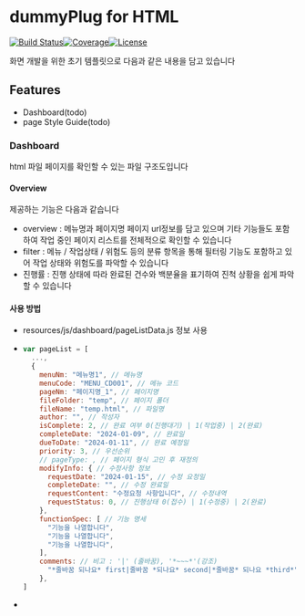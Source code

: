 # dummyPlug for HTML

[![Build Status](https://img.shields.io/badge/build-passing-brightgreen.svg)](Link)[![Coverage](https://img.shields.io/badge/coverage-100%25-brightgreen.svg)](Link)[![License](https://img.shields.io/badge/license-MIT-blue.svg)](Link)

화면 개발을 위한 초기 템플릿으로 다음과 같은 내용을 담고 있습니다

## Features

- Dashboard(todo)
- page Style Guide(todo)

### Dashboard

html 파일 페이지를 확인할 수 있는 파일 구조도입니다

#### Overview

제공하는 기능은 다음과 같습니다

- overview : 메뉴명과 페이지명 페이지 url정보를 담고 있으며 기타 기능들도 포함하여 작업 중인 페이지 리스트를 전체적으로 확인할 수 있습니다
- filter : 메뉴 / 작업상태 / 위험도 등의 분류 항목을 통해 필터링 기능도 포함하고 있어 작업 상태와 위험도를 파악할 수 있습니다
- 진행률 : 진행 상태에 따라 완료된 건수와 백분율을 표기하여 진척 상황을 쉽게 파악할 수 있습니다

#### 사용 방법

- resources/js/dashboard/pageListData.js 정보 사용
- ```javascript
  var pageList = [
    ...,
    {
      menuNm: "메뉴명1", // 메뉴명
      menuCode: "MENU_CD001", // 메뉴 코드
      pageNm: "페이지명_1", // 페이지명
      fileFolder: "temp", // 페이지 폴더
      fileName: "temp.html", // 파일명
      author: "", // 작성자
      isComplete: 2, // 완료 여부 0(진행대기) | 1(작업중) | 2(완료)
      completeDate: "2024-01-09", // 완료일
      dueToDate: "2024-01-11", // 완료 예정일
      priority: 3, // 우선순위
      // pageType: , // 페이지 형식 고민 후 재정의
      modifyInfo: { // 수정사항 정보
        requestDate: "2024-01-15", // 수정 요청일
        completeDate: "", // 수정 완료일
        requestContent: "수정요청 사항입니다", // 수정내역
        requestStatus: 0, // 진행상태 0(접수) | 1(수정중) | 2(완료)
      },
      functionSpec: [ // 기능 명세
        "기능을 나열합니다",
        "기능을 나열합니다",
        "기능을 나열합니다",
      ],
      comments: // 비고 : '|' (줄바꿈), '*~~~*'(강조)
        "*줄바꿈 되나요* first|줄바꿈 *되나요* second|*줄바꿈* 되나요 *third*",
      },
  ]
  ```
-
